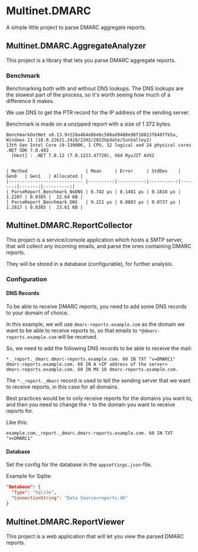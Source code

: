 ﻿# Multinet.DMARC

A simple little project to parse DMARC aggregate reports.


## Multinet.DMARC.AggregateAnalyzer

This project is a library that lets you parse DMARC aggregate reports.

### Benchmark
Benchmarking both with and without DNS lookups.
The DNS lookups are the slowest part of the process,
so it's worth seeing how much of a difference it makes.

We use DNS to get the PTR record for the IP address of the sending server.

Benchmark is made on a unzipped report with a size of 1 372 bytes.

```plain
BenchmarkDotNet v0.13.9+228a464e8be6c580ad9408e98f18813f6407fb5a,
Windows 11 (10.0.22621.2428/22H2/2022Update/SunValley2)
13th Gen Intel Core i9-13900K, 1 CPU, 32 logical and 24 physical cores
.NET SDK 7.0.402
  [Host] : .NET 7.0.12 (7.0.1223.47720), X64 RyuJIT AVX2


| Method                      | Mean     | Error     | StdDev    | Gen0   | Gen1   | Allocated |
|---------------------------- |---------:|----------:|----------:|-------:|-------:|----------:|
| ParseReport_Benchmark_NoDNS | 8.742 μs | 0.1481 μs | 0.1818 μs | 1.2207 | 0.0305 |  22.64 KB |
| ParseReport_Benchmark_DNS   | 9.221 μs | 0.0883 μs | 0.0737 μs | 1.2817 | 0.0305 |  23.61 KB |
```

## Multinet.DMARC.ReportCollector

This project is a service/console application which hosts a SMTP server,
that will collect any incoming emails, and parse the ones containing DMARC reports.

They will be stored in a database (configurable), for further analysis.

### Configuration


#### DNS Records

To be able to receive DMARC reports,
you need to add some DNS records to your domain of choice.

In this example, we will use `dmarc-reports.example.com`
as the domain we want to be able to receive reports to,
so that emails to `*@dmarc-reports.example.com` will be received.

So, we need to add the following DNS records to be able to receive the mail:

```plain
*._report._dmarc.dmarc-reports.example.com. 60 IN TXT "v=DMARC1"
dmarc-reports.example.com. 60 IN A <IP address of the server>
dmarc-reports.example.com. 60 IN MX 10 dmarc-reports.example.com.
```

The `*._report._dmarc` record is used to tell the sending server
that we want to receive reports, in this case for all domains.

Best practices would be to only receive reports for the domains you want to,
and then you need to change the `*` to the domain you want to receive reports for.

Like this:

```plain
example.com._report._dmarc.dmarc-reports.example.com. 60 IN TXT "v=DMARC1"
```

#### Database

Set the config for the database in the `appsettings.json`-file.

Example for Sqlite:

```json
"Database": {
  "Type": "Sqlite",
  "ConnectionString": "Data Source=reports.db"
}
```

## Multinet.DMARC.ReportViewer

This project is a web application that will let you view the parsed DMARC reports.
